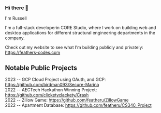 ### Hi there 👋

I'm Russell

I'm a full-stack developerin CORE Studio, where I work on building web and desktop applications for different structural engineering departments in the company.

Check out my website to see what I'm building publicly and privately: https://feathers-codes.com

## Notable Public Projects <br>
2023 -- GCP Cloud Project using OAuth, and GCP: https://github.com/birdman093/Secure-Marina<br>
2022 -- AECTech Hackathon Winning Project: https://github.com/clicketyclackety/Crash<br>
2022 -- Zillow Game: https://github.com/featheru/ZillowGame<br>
2022 -- Apartment Database: https://github.com/featheru/CS340_Project <br>
